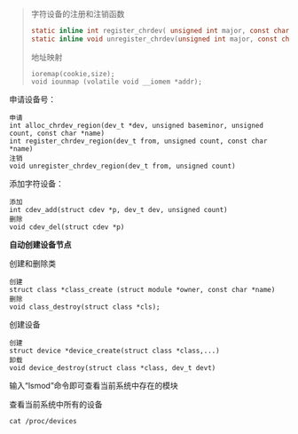 > 字符设备的注册和注销函数
>
> ```c
> static inline int register_chrdev( unsigned int major, const char *name,const struct file_operations *fops );
> static inline void unregister_chrdev(unsigned int major, const char *name);
> ```
>
> 地址映射
>
> ```
> ioremap(cookie,size);
> void iounmap (volatile void __iomem *addr);
> ```
>



申请设备号：

```
申请
int alloc_chrdev_region(dev_t *dev, unsigned baseminor, unsigned count, const char *name)
int register_chrdev_region(dev_t from, unsigned count, const char *name)
注销
void unregister_chrdev_region(dev_t from, unsigned count)
```



添加字符设备：

```
添加
int cdev_add(struct cdev *p, dev_t dev, unsigned count)
删除
void cdev_del(struct cdev *p)
```



**自动创建设备节点**

创建和删除类

```
创建
struct class *class_create (struct module *owner, const char *name)
删除
void class_destroy(struct class *cls);
```

创建设备

```
创建
struct device *device_create(struct class *class,...)
卸载
void device_destroy(struct class *class, dev_t devt)
```



输入“lsmod”命令即可查看当前系统中存在的模块

查看当前系统中所有的设备

```
cat /proc/devices
```
